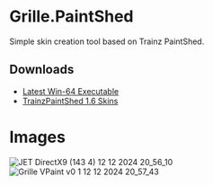 # Grille.PaintShed
Simple skin creation tool based on Trainz PaintShed.

## Downloads
- [Latest Win-64 Executable](https://github.com/Grille/Grille.PaintShed/releases/download/v0.1/win-x64.zip)
- [TrainzPaintShed 1.6 Skins](https://github.com/Grille/Grille.PaintShed/releases/download/v0.1/original.paintshed.skins.zip)

# Images
![JET  DirectX9   (143 4) 12 12 2024 20_56_10](https://github.com/user-attachments/assets/a031dbb3-15b2-4b43-bcc6-96f82f69614b)
![Grille VPaint v0 1 12 12 2024 20_57_43](https://github.com/user-attachments/assets/758878d9-9986-478d-ba4a-b73f5ad5fe9f)

